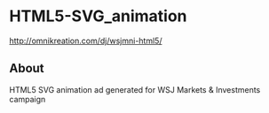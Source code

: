 # HTML5-SVG_animation
http://omnikreation.com/dj/wsjmni-html5/


## About
HTML5 SVG animation ad generated for WSJ Markets & Investments campaign
